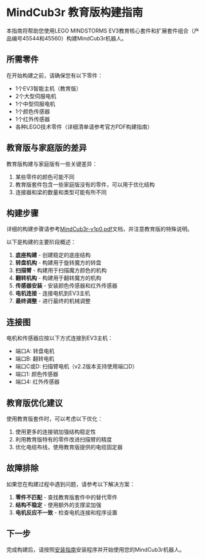 # MindCub3r 教育版构建指南

本指南将帮助您使用LEGO MINDSTORMS EV3教育核心套件和扩展套件组合（产品编号45544和45560）构建MindCub3r机器人。

## 所需零件

在开始构建之前，请确保您有以下零件：

- 1个EV3智能主机（教育版）
- 2个大型伺服电机
- 1个中型伺服电机
- 1个颜色传感器
- 1个红外传感器
- 各种LEGO技术零件（详细清单请参考官方PDF构建指南）

## 教育版与家庭版的差异

教育版构建与家庭版有一些关键差异：

1. 某些零件的颜色可能不同
2. 教育版套件包含一些家庭版没有的零件，可以用于优化结构
3. 连接器和梁的数量和类型可能有所不同

## 构建步骤

详细的构建步骤请参考[MindCub3r-v1p0.pdf](../../MindCub3r-v1p0.pdf)文档，并注意教育版的特殊说明。

以下是构建的主要阶段概述：

1. **底座构建** - 创建稳定的底座结构
2. **转盘机构** - 构建用于旋转魔方的转盘
3. **扫描臂** - 构建用于扫描魔方颜色的机构
4. **翻转机构** - 构建用于翻转魔方的机构
5. **传感器安装** - 安装颜色传感器和红外传感器
6. **电机连接** - 连接电机到EV3主机
7. **最终调整** - 进行最终的机械调整

## 连接图

电机和传感器应按以下方式连接到EV3主机：

- 端口A: 转盘电机
- 端口B: 翻转电机
- 端口C或D: 扫描臂电机（v2.2版本支持使用端口D）
- 端口1: 颜色传感器
- 端口4: 红外传感器

## 教育版优化建议

使用教育版套件时，可以考虑以下优化：

1. 使用更多的连接销加强结构稳定性
2. 利用教育版特有的零件改进扫描臂的精度
3. 优化电缆布线，使用教育版提供的电缆固定器

## 故障排除

如果您在构建过程中遇到问题，请参考以下解决方案：

1. **零件不匹配** - 查找教育版套件中的替代零件
2. **结构不稳定** - 使用额外的支撑梁加强
3. **电机反应不一致** - 检查电机连接和程序设置

## 下一步

完成构建后，请按照[安装指南](../../README.md#安装说明)安装程序并开始使用您的MindCub3r机器人。 
